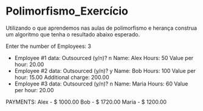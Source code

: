 # Polimorfismo_Exercício

Utilizando o que aprendemos nas aulas de polimorfismo e herança construa um algoritmo que tenha o resultado abaixo esperado. 

Enter the number of Employees: 3
- Employee #1 data:
Outsourced (y/n)? n
Name: Alex
Hours: 50
Value per hour: 20.00
- Employee #2 data:
Outsourced (y/n)? y
Name: Bob
Hours: 100
Value per hour: 15.00
Additional charge: 200.00
- Employee #3 data:
Outsourced (y/n)? n
Name: Maria
Hours: 60
Value per hour: 20.00


PAYMENTS: 
Alex - $ 1000.00
Bob - $ 1720.00
Maria - $ 1200.00
